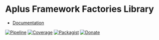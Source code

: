 # Aplus Framework Factories Library

- [Documentation](https://docs.aplus-framework.com/guides/libraries/factories/)

[![Pipeline](https://gitlab.com/aplus-framework/libraries/factories/badges/master/pipeline.svg)](https://gitlab.com/aplus-framework/libraries/factories/-/pipelines?scope=branches)
[![Coverage](https://gitlab.com/aplus-framework/libraries/factories/badges/master/coverage.svg?job=test:php)](https://aplus-framework.gitlab.io/libraries/factories/coverage/)
[![Packagist](https://img.shields.io/packagist/v/aplus/factories)](https://packagist.org/packages/aplus/factories)
[![Donate](https://img.shields.io/badge/open%20source-donate-orange)](https://www.paypal.com/donate/?hosted_button_id=NGBNW5PY4VSJ4)
